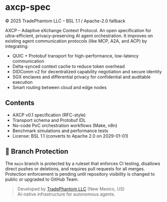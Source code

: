 # axcp-spec

© 2025 TradePhantom LLC – BSL 1.1 / Apache-2.0 fallback

AXCP – Adaptive eXchange Context Protocol. An open specification for ultra-efficient, privacy-preserving AI agent orchestration.
It improves on existing agent communication protocols (like MCP, A2A, and ACP) by integrating:

- QUIC + Protobuf transport for high-performance, low-latency communication  
- Delta-synced context cache to reduce token overhead  
- DIDComm v2 for decentralized capability negotiation and secure identity  
- SGX enclaves and differential privacy for confidential and auditable execution  
- Smart routing between cloud and edge nodes  

## Contents

- AXCP v0.1 specification (RFC-style)  
- Transport schema and Protobuf IDL  
- No-code PoC orchestration workflows (Make, n8n)  
- Benchmark simulations and performance tests  
- License: BSL 1.1 (converts to Apache 2.0 on 2029-01-01)

## 🔐 Branch Protection

The `main` branch is protected by a ruleset that enforces CI testing, disallows direct pushes or deletions, and requires pull requests for all merges.  
Protection enforcement is pending until repository visibility is changed to public or upgraded to GitHub Team.

> Developed by [TradePhantom LLC](https://tradephantom.com) (New Mexico, US)  
> AI-native infrastructure for autonomous agents.
